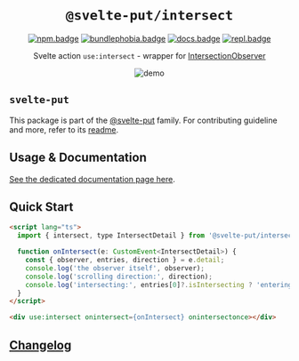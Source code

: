 <div align="center">

# `@svelte-put/intersect`

[![npm.badge]][npm] [![bundlephobia.badge]][bundlephobia] [![docs.badge]][docs] [![repl.badge]][repl]

Svelte action `use:intersect` - wrapper for [IntersectionObserver](https://developer.mozilla.org/en-US/docs/Web/API/Intersection_Observer_API)

![demo](https://raw.githubusercontent.com/vnphanquang/svelte-put/main/packages/intersect/static/images/demo.gif)

</div>

## `svelte-put`

This package is part of the [@svelte-put][github.monorepo] family. For contributing guideline and more, refer to its [readme][github.monorepo].

## Usage & Documentation

[See the dedicated documentation page here][docs].

## Quick Start

```html
<script lang="ts">
  import { intersect, type IntersectDetail } from '@svelte-put/intersect';

  function onIntersect(e: CustomEvent<IntersectDetail>) {
    const { observer, entries, direction } = e.detail;
    console.log('the observer itself', observer);
    console.log('scrolling direction:', direction);
    console.log('intersecting:', entries[0]?.isIntersecting ? 'entering' : 'leaving');
  }
</script>

<div use:intersect onintersect={onIntersect} onintersectonce></div>
```

## [Changelog][github.changelog]

<!-- github specifics -->

[github.monorepo]: https://github.com/vnphanquang/svelte-put
[github.changelog]: https://github.com/vnphanquang/svelte-put/blob/main/packages/intersect/CHANGELOG.md
[github.issues]: https://github.com/vnphanquang/svelte-put/issues?q=

<!-- heading badge -->

[npm.badge]: https://img.shields.io/npm/v/@svelte-put/intersect
[npm]: https://www.npmjs.com/package/@svelte-put/intersect
[bundlephobia.badge]: https://img.shields.io/bundlephobia/minzip/@svelte-put/intersect?label=minzipped
[bundlephobia]: https://bundlephobia.com/package/@svelte-put/intersect
[repl]: https://svelte.dev/repl/835eacce6ac44aff95a7cb0bb5ca200d
[repl.badge]: https://img.shields.io/static/v1?label=&message=Svelte+REPL&logo=svelte&logoColor=fff&color=ff3e00
[docs]: https://svelte-put.vnphanquang.com/docs/intersect
[docs.badge]: https://img.shields.io/badge/-Docs%20Site-blue

